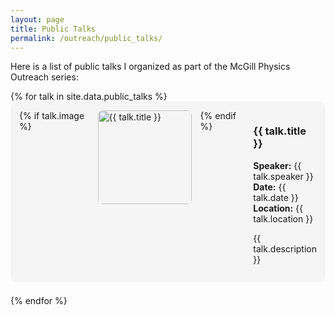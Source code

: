 ```yaml
---
layout: page
title: Public Talks
permalink: /outreach/public_talks/
---
```


Here is a list of public talks I organized as part of the McGill Physics Outreach series:

<ul class="talk-list">
  {% for talk in site.data.public_talks %}
    <li class="talk-item">
      {% if talk.image %}
        <img src="{{ '/assets/images/' | append: talk.image }}" alt="{{ talk.title }}" class="talk-image">
      {% endif %}
      <div class="talk-content">
        <h3>{{ talk.title }}</h3>
        <p><strong>Speaker:</strong> {{ talk.speaker }}<br>
           <strong>Date:</strong> {{ talk.date }}<br>
           <strong>Location:</strong> {{ talk.location }}</p>
        <p>{{ talk.description }}</p>
      </div>
    </li>
  {% endfor %}
</ul>

<style>
.talk-list {
  list-style: none;
  padding: 0;
}

.talk-item {
  display: flex;
  background: #f5f5f5;
  border-radius: 10px;
  padding: 1em;
  margin-bottom: 1.5em;
  gap: 1em;
  align-items: flex-start;
}

.talk-image {
  width: 150px;
  height: auto;
  border-radius: 8px;
  object-fit: cover;
}

.talk-content {
  flex: 1;
}
</style>

